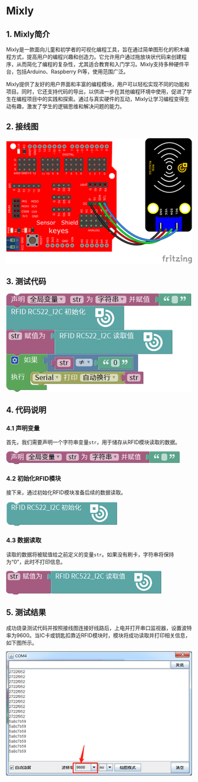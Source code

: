 # Mixly


## 1. Mixly简介  

Mixly是一款面向儿童和初学者的可视化编程工具，旨在通过简单图形化的积木编程方式，提高用户的编程兴趣和创造力。它允许用户通过拖放块状代码来创建程序，从而简化了编程的复杂性，尤其适合教育和入门学习。Mixly支持多种硬件平台，包括Arduino、Raspberry Pi等，使用范围广泛。  

Mixly提供了友好的用户界面和丰富的编程模块，用户可以轻松实现不同的功能和项目。同时，它还支持代码的导出，以供进一步在其他编程环境中使用，促进了学生在编程项目中的实践和探索。通过与真实硬件的互动，Mixly让学习编程变得生动有趣，激发了学生的逻辑思维和解决问题的能力。  

## 2. 接线图  

![](media/c0c1ff58f781849b7e6f4d60ac686369.png)  

## 3. 测试代码  

![](media/b3021582ba43f809b92b3d62e4ade55c.png)  

## 4. 代码说明  

### 4.1 声明变量  
首先，我们需要声明一个字符串变量`str`，用于储存从RFID模块读取的数据。  

![](media/26e99ece4776785425d98323b2df5703.png)  

### 4.2 初始化RFID模块  
接下来，通过初始化RFID模块准备后续的数据读取。  

![](media/f75a114c3b80bb5c9a0963648c6350fb.png)  

### 4.3 数据读取  
读取的数据将被赋值给之前定义的变量`str`。如果没有刷卡，字符串将保持为“0”，此时不打印信息。  

![](media/46311129791d32f58da5191894ff9162.png)  

## 5. 测试结果  

成功烧录测试代码并按照接线图连接好线路后，上电并打开串口监视器，设置波特率为9600。当IC卡或钥匙扣靠近RFID模块时，模块将成功读取并打印相关信息，如下图所示。  

![](media/8a49fbe43b6456fe1eb940079a4ec53b.png)




